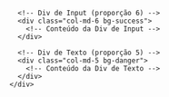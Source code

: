 <div class="container-fluid">
    <div class="row">
      <!-- Navbar (proporção 1) -->
      <div class="col-md-1 bg-primary">
        <!-- Conteúdo da Navbar -->
      </div>

      <!-- Div de Input (proporção 6) -->
      <div class="col-md-6 bg-success">
        <!-- Conteúdo da Div de Input -->
      </div>

      <!-- Div de Texto (proporção 5) -->
      <div class="col-md-5 bg-danger">
        <!-- Conteúdo da Div de Texto -->
      </div>
    </div>
  </div>